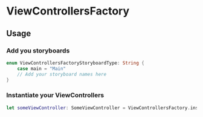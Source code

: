 # ViewControllersFactory

## Usage
### Add you storyboards
```swift
enum ViewControllersFactoryStoryboardType: String {
    case main = "Main"
    // Add your storyboard names here
}
```

### Instantiate your ViewControllers
```swift
let someViewController: SomeViewController = ViewControllersFactory.instantiateViewController(inStoryboard: .main)
```
